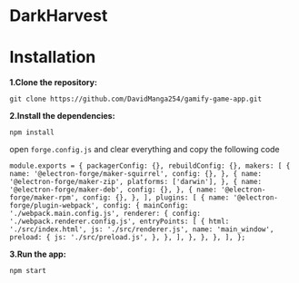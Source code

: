 # DarkHarvest
# Installation
**1.Clone the repository:**

`git clone https://github.com/DavidManga254/gamify-game-app.git`

**2.Install the dependencies:**

`npm install`

open `forge.config.js` and clear everything and copy the following code 

`module.exports = {
  packagerConfig: {},
  rebuildConfig: {},
  makers: [
    {
      name: '@electron-forge/maker-squirrel',
      config: {},
    },
    {
      name: '@electron-forge/maker-zip',
      platforms: ['darwin'],
    },
    {
      name: '@electron-forge/maker-deb',
      config: {},
    },
    {
      name: '@electron-forge/maker-rpm',
      config: {},
    },
  ],
  plugins: [
    {
      name: '@electron-forge/plugin-webpack',
      config: {
        mainConfig: './webpack.main.config.js',
        renderer: {
          config: './webpack.renderer.config.js',
          entryPoints: [
            {
              html: './src/index.html',
              js: './src/renderer.js',
              name: 'main_window',
              preload: {
                js: './src/preload.js',
              },
            },
          ],
        },
      },
    },
  ],
};
`

**3.Run the app:**

`npm start`
